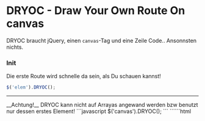 # DRYOC - Draw Your Own Route On canvas
DRYOC braucht jQuery, einen `canvas`-Tag und eine Zeile Code.. Ansonnsten nichts.
### Init
Die erste Route wird schnelle da sein, als Du schauen kannst!
```javascript
$('elem').DRYOC();
```
<hr>__Achtung!__ DRYOC kann nicht auf Arrayas angewand werden bzw benutzt nur dessen erstes Element!
```javascript
$('canvas').DRYOC();
```
``````html
<canvas><!-- wird benutzt --></canvas>
<canvas><!-- wird NICHT benutzt!! -></canvas>
```
<hr>
### Parameter
Nat&uuml;rlich kannst Du noch mehr Coole sachen damit machen, als ein paar Buchstaben anzeigen zu lassen.
```javascript
$('elem').DRYOC({
    points          : [{"sx": 5, "sy": 5, "ex": 30, "ey": 5},{"ex": 5, "ey": 30}],
    done            : 0,
    defaultColor    : 'rgb(0,0,0)',
    overColor       : 'rgb(0,190,190)',
    lineWidth       : 3,
    lineCap         : 'round',
    draw            : true,
    edit            : false,
    grid            : false,
    c_width         : 0,
    c_height        : 0,
});
```
#### points
``````javascript
[{punkt-1},{punkt-2},{punkt-3},{...}] (array)
```
Es gibt zwei Formate wie Du einen Punkt deiner Rute festlegen kannst.<br>
__Achtung!__ Der erste Punkt muss im format __a)__ definiert sein.
##### a)
Startpunkte und Endpunkte.
``````javascript
{"sx": start-X, "sy": start-Y, "ex": end-X, "ey": end-Y}, (object)
```
##### b)
nur Endpunkte, Startpunkte sind die davorstehenden Endpunkte.
``````javascript
{"ex": end-X, "ey": end-Y}, (object)
```
#### done
Bestimmt die Anzahl (vom 1. Startpunkt aus ) an (mit der `overColor`) markierten Linienst&uuml;cken z.B. bereits zur&uuml;ckgelegte Strecke.
``````javascript
0 (int)
```
#### defaultColor
Bestimmt die Farbe der Linie und darf in allen CSS3 g&uuml;ltigen Formen angegeben werden.
``````css
black | #000 | #000000 | rgb(0,0,0) | rgba(0,0,0,1) (string)
```
#### overColor
Bestimmt die Farbe der von `done` markierten Linienst&uuml;cke und darf in allen CSS3 g&uuml;ltigen Formen angegeben werden.
``````css
blue | #00F | #0000FF | rgb(0,0,255) | rgba(0,0,255,1) (string)
```
#### lineWidth
Bestimt die Liniendicke in `px`.
``````javascript
3 (int)
```
#### lineCap
Bestimt die Linienenden. [Definitionen][1] der Begriffe sie [hier][1]
``````javascript
butt | round | square  (string)
```
#### draw
Bestimmt ob die Route gemalt werden soll oder nicht.<hr>
~~__Achtung!__ F&uuml;r diesen Modus, muss im `canvas`-Tag `width=""` und `height=""` gesetzt sein oder &uuml;ber die Parameter `c_width` und `c_height` &uuml;bergeben werden!<br>Wenn &uuml;ber CSS gestyled wird und keine Informationen &uuml;bergeben werden, kann es zu Nichtzeichnungen kommen.~~<hr>
``````javascript
true | false  (bool)
```
#### edit
Schaltet den Editier-Modus ein/aus.
Im Editiermodus, kann man auf dem canvas Punkte anklicken, die dann unterhalb des Canvas in einer Textbox im richtigen Vormat ausgegeben werden und zum &Uuml;berpr&uuml;fen direkt von dort aus zeichenbar sind.<hr>
~~__Achtung!__ F&uuml;r diesen Modus, muss im `canvas`-Tag `width=""` und `height=""` gesetzt sein oder &uuml;ber die Parameter `c_width` und `c_height` &uuml;bergeben werden!<br>Wenn &uuml;ber CSS gestyled wird und keine Informationen &uuml;bergeben werden, kann es zu Verzerrungen kommen.~~<hr>
``````javascript
true | false  (bool)
```
#### grid
Bestimmt ob ein Gitternetz &uuml;ber das canvas gelegt werden soll oder nicht.
``````javascript
true | false  (bool)
```
#### c_width
Bestimmt die Breite des Canvas
``````javascript
500 (int)
```
#### c_height
Bestimmt die Hvhe des Canvas
``````javascript
600 (int)
```
[wolf wortmann]:http://wolf.wolfgang-m.de
[1]:http://www.w3schools.com/tags/canvas_linecap.asp
